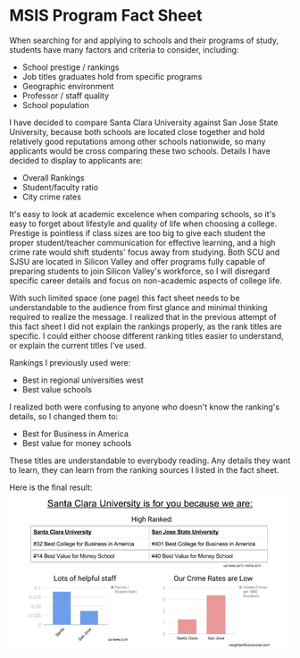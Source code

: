 # MSIS Program Fact Sheet

When searching for and applying to schools and their programs of study, students have many factors and criteria to consider, including:
* School prestige / rankings
* Job titles graduates hold from specific programs
* Geographic environment
* Professor / staff quality
* School population

I have decided to compare Santa Clara University against San Jose State University, because both schools are located close together and hold relatively good reputations among other schools nationwide, so many applicants would be cross comparing these two schools. Details I have decided to display to applicants are:
* Overall Rankings
* Student/faculty ratio
* City crime rates

It's easy to look at academic excelence when comparing schools, so it's easy to forget about lifestyle and quality of life when choosing a college. Prestige is pointless if class sizes are too big to give each student the proper student/teacher communication for effective learning, and a high crime rate would shift students' focus away from studying.  Both SCU and SJSU are located in Silicon Valley and offer programs fully capable of preparing students to join Silicon Valley's workforce, so I will disregard specific career details and focus on non-academic aspects of college life.

With such limited space (one page) this fact sheet needs to be understandable to the audience from first glance and minimal thinking required to realize the message. I realized that in the previous attempt of this fact sheet I did not explain the rankings properly, as the rank titles are specific. I could either choose different ranking titles easier to understand, or explain the current titles I've used.

Rankings I previously used were:
* Best in regional universities west
* Best value schools

I realized both were confusing to anyone who doesn't know the ranking's details, so I changed them to:
* Best for Business in America
* Best value for money schools

These titles are understandable to everybody reading. Any details they want to learn, they can learn from the ranking sources I listed in the fact sheet.

Here is the final result:
![Fact_Sheet](Fact_Sheet.jpg)
